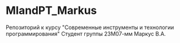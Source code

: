 # MIandPT_Markus
Репозиторий к курсу "Современные инструменты и технологии программирования"
Студент группы 23М07-мм Маркус В.А.
